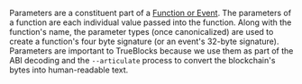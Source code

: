 Parameters are a constituent part of a [Function or Event](/data-model/accounts/#function). The
parameters of a function are each individual value passed into the function. Along with the
function's name, the parameter types (once canonicalized) are used to create a function's four
byte signature (or an event's 32-byte signature). Parameters are important to TrueBlocks because
we use them as part of the ABI decoding and the `--articulate` process to convert the blockchain's
bytes into human-readable text.
